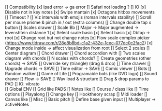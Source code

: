 [] Compatibility
    [x] Ipad error -> ga error
    [] Safari not loading ?
[] IO
    [x] Disable not in key notes
    [x] Swipe mantain
    [x] Octagons hitbox movements
    [] Timeout ?
    [] Viz intervals with emojis (roman intervals stability)
    [] Scroll per moure prisme & pinch in / out (extra columns)
    [] Change double tap x button
[] Scales drawer
    [] Scale Bb
    [] Major -> Major augmented -> levenshtein distance 1
    [x] Select scale basic
        [x] Select basic
        [x] Dbtap -> root
    [x] Change root but not change notes
    [x] Flow scale complex picker (https://www.tldraw.com/r/28e8b8bd-c1a2-432e-1cec-077dc0c2fac2)
        [x] Change mode inside -> affect visualization from root
        [] Select 2 scales
        [] Center diagram
[] Chord drawer 
    [] Chord accordion with 
    [] Two scales diagram with chords
    [] N scales with chords?
    [] Create geometries (other chords) -> SAVE
    [] Override key (triangle) (drag & drop)
[] Time drawer
    [] Upgrade chords  -> SAVE
    [] Time editor  -> SAVE
    [] Comic viewer
    [] Bots
        [] Random walker
        [] Game of Life
        [] Programable bots (like DVD logo) 
[] Sound drawer
    [] Flow -> SAVE
    [] Wav load & structure
    [] Drag & drop params to PAD
    [] IO: vibrato    
[] Global ENV
    [] Grid like PADS
    [] Notes like
    [] Course / class like
        [] Time options
        [] Playalong
        [] Change key
        [] Hooktheory scrap
        [] Midi loader
    [] Canvas like
[] Misc
    [] Basic pitch
        [] Define base given input
    [] Multiplayer -> activeNotes
